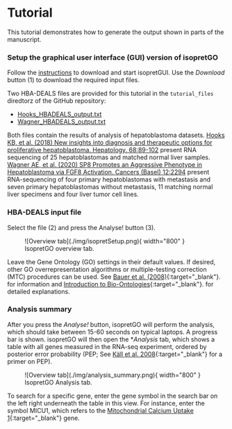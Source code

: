 # Tutorial

This tutorial demonstrates how to generate the output shown in parts of the manuscript.

### Setup the graphical user interface (GUI) version of isopretGO

Follow the [instructions](running-gui.md) to download and start isopretGUI. Use the *Download* button (1) to download
the required input files.

Two HBA-DEALS files are provided for this tutorial in the `tutorial_files` diredtorz of the GitHub repository:

- [Hooks_HBADEALS_output.txt](../tutorial_files/Hooks_HBADEALS_output.txt)
- [Wagner_HBADEALS_output.txt](../tutorial_files/Wagner_HBADEALS_output.txt)


Both files contain the results of analysis of hepatoblastoma datasets. 
[Hooks KB, et al. (2018) New insights into diagnosis and therapeutic options for proliferative hepatoblastoma. Hepatology. 68:89-102](https://pubmed.ncbi.nlm.nih.gov/29152775/)
present RNA sequencing of 25 hepatoblastomas and matched normal liver samples. 
[Wagner AE, et al. (2020) SP8 Promotes an Aggressive Phenotype in Hepatoblastoma via FGF8 Activation. Cancers (Basel) 12:2294](https://pubmed.ncbi.nlm.nih.gov/32824198/)
present RNA-sequencing of four primary hepatoblastomas with metastasis and seven primary hepatoblastomas without metastasis, 11 matching normal liver specimens and four liver tumor cell lines.


### HBA-DEALS input file

Select the file (2) and press the Analyse! button (3).

<figure markdown>
![Overview tab](./img/isopretSetup.png){ width="800" }
<figcaption>IsopretGO overview tab.
</figcaption>
</figure>

Leave the Gene Ontology (GO) settings in their default values. If desired, other GO overrepresentation algorithms or multiple-testing correction (MTC) procedures can be used. See [Bauer et al. (2008)](https://pubmed.ncbi.nlm.nih.gov/18511468/){:target="\_blank"}. for information and
[Introduction to Bio-Ontologies](https://www.amazon.de/-/en/Charite-Universitatsmedizin-Berlin-Germany-Robinson/dp/1439836655){:target="\_blank"}. for detailed explanations.


### Analysis summary
After you press the *Analyse!* button, isopretGO will perform the analysis, which should take between 15-60 seconds on typical laptops. A progress bar is shown. isopretGO will then open the **Analysis* tab, which shows a table with all genes measured in the RNA-seq experiment, ordered by posterior error probability (PEP; See [Käll et al. 2008](https://pubmed.ncbi.nlm.nih.gov/18052118/){:target="\_blank"} for a primer on PEP).

<figure markdown>
![Overview tab](./img/analysis_summary.png){ width="800" }
<figcaption>IsopretGO Analysis tab.
</figcaption>
</figure>

To search for a specific gene, enter the gene symbol in the search bar on the left right underneath the table in this view.
For instance, enter the symbol MICU1, which refers to the [Mitochondrial Calcium Uptake 1](https://www.genenames.org/data/gene-symbol-report/#!/hgnc_id/HGNC:1530){:target="\_blank"} gene.
